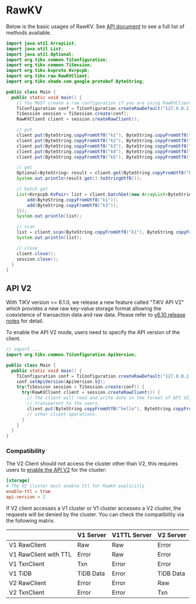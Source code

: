 # RawKV

Below is the basic usages of RawKV. See [API document] to see a full list of methods available.

[API document]: https://tikv.github.io/client-java/apidocs/org/tikv/raw/RawKVClient

```java
import java.util.ArrayList;
import java.util.List;
import java.util.Optional;
import org.tikv.common.TiConfiguration;
import org.tikv.common.TiSession;
import org.tikv.kvproto.Kvrpcpb;
import org.tikv.raw.RawKVClient;
import org.tikv.shade.com.google.protobuf.ByteString;

public class Main {
  public static void main() {
    // You MUST create a raw configuration if you are using RawKVClient.
    TiConfiguration conf = TiConfiguration.createRawDefault("127.0.0.1:2379");
    TiSession session = TiSession.create(conf);
    RawKVClient client = session.createRawClient();

    // put
    client.put(ByteString.copyFromUtf8("k1"), ByteString.copyFromUtf8("Hello"));
    client.put(ByteString.copyFromUtf8("k2"), ByteString.copyFromUtf8(","));
    client.put(ByteString.copyFromUtf8("k3"), ByteString.copyFromUtf8("World"));
    client.put(ByteString.copyFromUtf8("k4"), ByteString.copyFromUtf8("!"));
    client.put(ByteString.copyFromUtf8("k5"), ByteString.copyFromUtf8("Raw KV"));

    // get
    Optional<ByteString> result = client.get(ByteString.copyFromUtf8("k1"));
    System.out.println(result.get().toStringUtf8());

    // batch get
    List<Kvrpcpb.KvPair> list = client.batchGet(new ArrayList<ByteString>() {{
        add(ByteString.copyFromUtf8("k1"));
        add(ByteString.copyFromUtf8("k3"));
    }});
    System.out.println(list);

    // scan
    list = client.scan(ByteString.copyFromUtf8("k1"), ByteString.copyFromUtf8("k6"), 10);
    System.out.println(list);

    // close
    client.close();
    session.close();
  }
}
```


## API V2
With TiKV version >= 6.1.0, we release a new feature called "TiKV API V2" which provides a new raw key-value storage format allowing the coexistence of transaction data and raw data. Please refer to [v6.10 release notes](https://docs.pingcap.com/tidb/stable/release-6.1.0#ease-of-use) for detail.

To enable the API V2 mode, users need to specify the API version of the client.

```java
// import ...
import org.tikv.common.TiConfiguration.ApiVersion;

public class Main {
  public static void main() {
    TiConfiguration conf = TiConfiguration.createRawDefault("127.0.0.1:2379");
    conf.setApiVersion(ApiVersion.V2);
    try(TiSession session = TiSession.create(conf)) {
      try(RawKVClient client = session.createRawClient()) {
        // The client will read and write date in the format of API V2, which is
        // transparent to the users.
        client.put(ByteString.copyFromUtf8("hello"), ByteString.copyFromUtf8("world"));
        // other client operations.
      }
    }
  }
}
```

### Compatibility

The V2 Client should not access the cluster other than V2, this requires users to [enable the API V2](https://docs.pingcap.com/tidb/stable/tikv-configuration-file#api-version-new-in-v610) for the cluster:

```toml
[storage]
# The V2 cluster must enable ttl for RawKV explicitly
enable-ttl = true
api-version = 2
```

If V2 client accesses a V1 cluster or V1 cluster accesses a V2 cluster, the requests will be denied by the cluster. You can check the compatibility via the following matrix.


|                       | V1 Server | V1TTL Server | V2 Server |
| --------------------- | --------- | ------------ | --------- |
| V1 RawClient          | Raw       | Raw          | Error     |
| V1 RawClient with TTL | Error     | Raw          | Error     |
| V1 TxnClient          | Txn       | Error        | Error     |
| V1 TiDB               | TiDB Data | Error        | TiDB Data |
| V2 RawClient          | Error     | Error        | Raw       |
| V2 TxnClient          | Error     | Error        | Txn       |